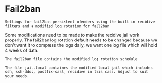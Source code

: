 # Fail2ban
`Settings for fail2ban persistent ofenders using the built in recidive filters and a modified log rotation for fail2ban`

Some modifications need to be made to make the recidive jail work properly. The fail2ban log rotation default needs to be changed because we don't want it to compress the logs daily, we want one log file which will hold 4 weeks of data.

`The fail2ban file contains the modified log rotation schedule`

`The file jail.local containes the modified local jail which includes ssh, ssh-ddos, postfix-sasl, recidive in this case. Adjust to suit your needs.`
